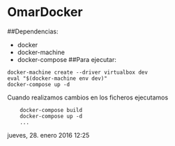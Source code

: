 # OmarDocker
##Dependencias:
- docker
- docker-machine
- docker-compose
##Para ejecutar:
```
docker-machine create --driver virtualbox dev
eval "$(docker-machine env dev)"
docker-compose up -d
```
Cuando realizamos cambios en los ficheros ejecutamos
```
	docker-compose build
	docker-compose up -d
	...
```
jueves, 28. enero 2016 12:25 

